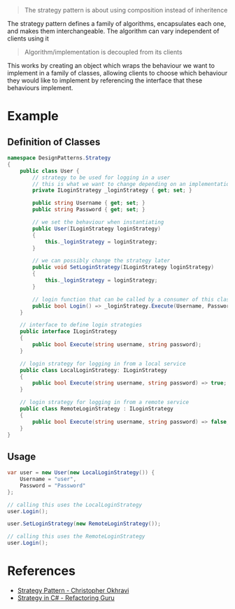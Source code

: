 > The strategy pattern is about using composition instead of inheritence

The strategy pattern defines a family of algorithms, encapsulates each one, and makes them interchangeable. The algorithm can vary independent of clients using it

> Algorithm/implementation is decoupled from its clients

This works by creating an object which wraps the behaviour we want to implement in a family of classes, allowing clients to choose which behaviour they would like to implement by referencing the interface that these behaviours implement.

# Example

## Definition of Classes

```cs
namespace DesignPatterns.Strategy
{
    public class User {
        // strategy to be used for logging in a user
        // this is what we want to change depending on an implementation
        private ILoginStrategy _loginStrategy { get; set; }

        public string Username { get; set; }
        public string Password { get; set; }

        // we set the behaviour when instantiating
        public User(ILoginStrategy loginStrategy)
        {
            this._loginStrategy = loginStrategy;
        }

        // we can possibly change the strategy later
        public void SetLoginStrategy(ILoginStrategy loginStrategy)
        {
            this._loginStrategy = loginStrategy;
        }

        // login function that can be called by a consumer of this class
        public bool Login() => _loginStrategy.Execute(Username, Password);
    }

    // interface to define login strategies
    public interface ILoginStrategy
    {
        public bool Execute(string username, string password);
    }

    // login strategy for logging in from a local service
    public class LocalLoginStrategy: ILoginStrategy
    {
        public bool Execute(string username, string password) => true;
    }

    // login strategy for logging in from a remote service
    public class RemoteLoginStrategy : ILoginStrategy
    {
        public bool Execute(string username, string password) => false;
    }
}
```

## Usage

```cs
var user = new User(new LocalLoginStrategy()) {
    Username = "user",
    Password = "Password"
};

// calling this uses the LocalLoginStrategy
user.Login();

user.SetLoginStrategy(new RemoteLoginStrategy());

// calling this uses the RemoteLoginStrategy
user.Login();
```

# References

- [Strategy Pattern - Christopher Okhravi](https://www.youtube.com/watch?v=v9ejT8FO-7I&list=PLrhzvIcii6GNjpARdnO4ueTUAVR9eMBpc)
- [Strategy in C# - Refactoring Guru](https://refactoring.guru/design-patterns/strategy/csharp/example#:~:text=Strategy%20is%20a%20behavioral%20design,delegates%20it%20executing%20the%20behavior.)
